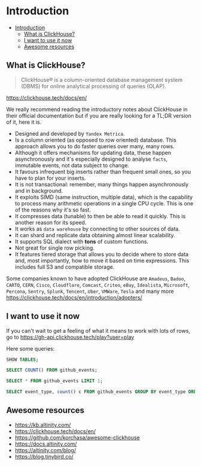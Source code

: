 # Introduction

- [Introduction](#introduction)
  - [What is ClickHouse?](#what-is-clickhouse)
  - [I want to use it now](#i-want-to-use-it-now)
  - [Awesome resources](#awesome-resources)

## What is ClickHouse?

> ClickHouse® is a column-oriented database management system (DBMS) for online analytical processing of queries (OLAP). 

https://clickhouse.tech/docs/en/

We really recommend reading the introductory notes about ClickHouse in their official documentation but if you are really looking for a TL;DR version of it, here it is.

- Designed and developed by `Yandex Metrica`.
- Is a column oriented (as opposed to row oriented) database. This approach allows you to do faster queries over many, many rows.
- Although it offers mechanisms for updating data, these happen asynchronously and it's especially designed to analyse `facts`, immutable events, not data subject to change.
- It favours infrequent big inserts rather than frequent small ones, so you have to plan for your inserts.
- It is not transactional: remember, many things happen asynchronously and in  background.
- It exploits SIMD (same instruction, multiple data), which is the capability to process many arithmetic operations in a single CPU cycle. This is one of the reasons why it's so fast.
- It compresses data (tunable) to then be able to read it quickly. This is another reason for its speed.
- It works as `data warehouse` by connecting to other sources of data.
- It can shard and replicate data obtaining almost linear scalability.
- It supports SQL dialect with **tons** of custom functions.
- Not great for single row picking.
- It features tiered storage that allows you to decide where to store data and, most importantly, how to move it based on time expressions. This includes full S3 and compatible storage.

Some companies known to have adopted ClickHouse are  `Amadeus`, `Badoo`, `CARTO`, `CERN`, `Cisco`, `Cloudflare`, `Comcast`, `Criteo`, `eBay`, `Idealista`, `Microsoft`, `Percona`, `Sentry`, `Splunk`, `Tencent`, `Uber`, `VMWare`, `Tesla` and many more https://clickhouse.tech/docs/en/introduction/adopters/

## I want to use it now

If you can't wait to get a feeling of what it means to work with lots of rows, go to https://gh-api.clickhouse.tech/play?user=play

Here some queries:

```sql
SHOW TABLES;
```

```sql
SELECT COUNT() FROM github_events;
```

```sql
SELECT * FROM github_events LIMIT 1;
```

```sql
SELECT event_type, count() c FROM github_events GROUP BY event_type ORDER BY c DESC LIMIT 10;
```

## Awesome resources

- https://kb.altinity.com/
- https://clickhouse.tech/docs/en/
- https://github.com/korchasa/awesome-clickhouse
- https://docs.altinity.com/
- https://altinity.com/blog/
- https://blog.tinybird.co/